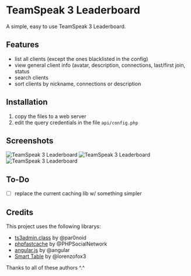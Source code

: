 # TeamSpeak 3 Leaderboard

A simple, easy to use TeamSpeak 3 Leaderboard.

## Features
* list all clients (except the ones blacklisted in the config)
* view general client info (avatar, description, connections, last/first join, status
* search clients
* sort clients by nickname, connections or description

## Installation
1. copy the files to a web server
2. edit the query credentials in the file `api/config.php`

## Screenshots
![TeamSpeak 3 Leaderboard](https://i.sandstorm-projects.de/leaderboard)
![TeamSpeak 3 Leaderboard](https://i.sandstorm-projects.de/leaderboard2)
![TeamSpeak 3 Leaderboard](https://i.sandstorm-projects.de/leaderboard3)

## To-Do
* [ ] replace the current caching lib w/ something simpler

## Credits
This project uses the following librarys:
* [ts3admin.class](https://github.com/par0noid/ts3admin.class) by @par0noid
* [phpfastcache](https://github.com/PHPSocialNetwork/phpfastcache) by @PHPSocialNetwork
* [angular.js](https://github.com/angular/angular.js) by @angular
* [Smart Table](https://github.com/lorenzofox3/Smart-Table) by @lorenzofox3

Thanks to all of these authors ^.^
